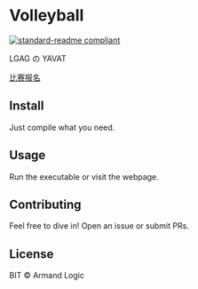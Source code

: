 # Volleyball

[![standard-readme compliant](https://img.shields.io/badge/readme%20style-standard-brightgreen.svg?style=flat-square)](https://github.com/RichardLitt/standard-readme)

LGAG の YAVAT

[比赛报名](赛事/Register.html)

## Install

Just compile what you need.

## Usage

Run the executable or visit the webpage.

## Contributing

Feel free to dive in! Open an issue or submit PRs.

## License

BIT © Armand Logic
